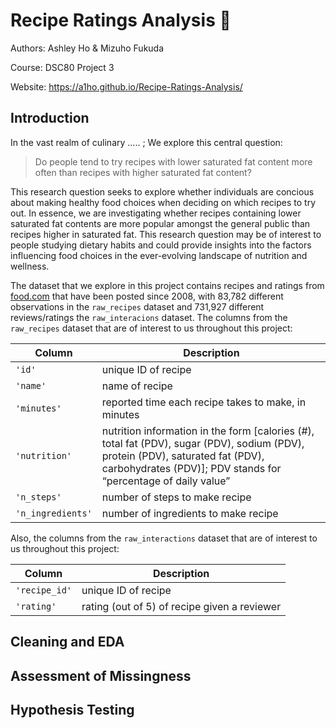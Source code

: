 # Recipe Ratings Analysis :bento:

Authors: Ashley Ho & Mizuho Fukuda
<br/>

Course: DSC80 Project 3
<br/>

Website: https://a1ho.github.io/Recipe-Ratings-Analysis/

## Introduction 
In the vast realm of culinary ..... ; We explore this central question:
> Do people tend to try recipes with lower saturated fat content more often than recipes with higher saturated fat content?
>
This research question seeks to explore whether individuals are concious about making healthy food choices when deciding on which recipes to try out. In essence, we are investigating whether recipes containing lower saturated fat contents are more popular amongst the general public than recipes higher in saturated fat. This research question may be of interest to people studying dietary habits and could provide insights into the factors influencing food choices in the ever-evolving landscape of nutrition and wellness.
<br/>

The dataset that we explore in this project contains recipes and ratings from [food.com](https://https://www.food.com/) that have been posted since 2008, with 83,782 different observations in the `raw_recipes` dataset and 731,927 different reviews/ratings the `raw_interacions` dataset. The columns from the `raw_recipes` dataset that are of interest to us throughout this project:

| Column      | Description |
| ----------- | ----------- |
| `'id'`      | unique ID of recipe |
| `'name'`    | name of recipe |
| `'minutes'` | reported time each recipe takes to make, in minutes |
| `'nutrition'`| nutrition information in the form [calories (#), total fat (PDV), sugar (PDV), sodium (PDV), protein (PDV), saturated fat (PDV), carbohydrates (PDV)]; PDV stands for “percentage of daily value” |
| `'n_steps'` | number of steps to make recipe | 
| `'n_ingredients'`| number of ingredients to make recipe | 

Also, the columns from the `raw_interactions` dataset that are of interest to us throughout this project:

| Column      | Description |
| ----------- | ----------- |
| `'recipe_id'`| unique ID of recipe |
| `'rating'`  | rating (out of 5) of recipe given a reviewer |

## Cleaning and EDA


## Assessment of Missingness


## Hypothesis Testing